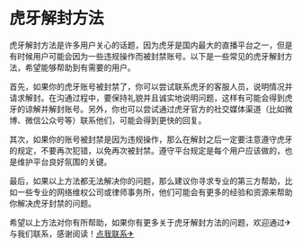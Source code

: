 # 虎牙解封方法

虎牙解封方法是许多用户关心的话题，因为虎牙是国内最大的直播平台之一，但是有时候用户可能会因为一些违规操作而被封禁账号。以下是一些常见的虎牙解封方法，希望能够帮助到有需要的用户。

首先，如果你的虎牙账号被封禁了，你可以尝试联系虎牙的客服人员，说明情况并请求解封。在沟通过程中，要保持礼貌并且诚实地说明问题，这样有可能会得到虎牙的谅解并解封账号。另外，你也可以尝试通过虎牙官方的社交媒体渠道（比如微博、微信公众号等）联系他们，可能会得到更快的回复。

其次，如果你的账号被封禁是因为违规操作，那么在解封之后一定要注意遵守虎牙的规定，不要再次犯错，以免再次被封禁。遵守平台规定是每个用户应该做的，也是维护平台良好氛围的关键。

最后，如果以上方法都无法解决你的问题，那么建议你寻求专业的第三方帮助，比如一些专业的网络维权公司或律师事务所，他们可能会有更多的经验和资源来帮助你解决虎牙封禁的问题。

希望以上方法对你有所帮助，如果你有更多关于虎牙解封方法的问题，欢迎通过✈与我们联系，感谢阅读！[点我联系✈](https://www.G208.com)